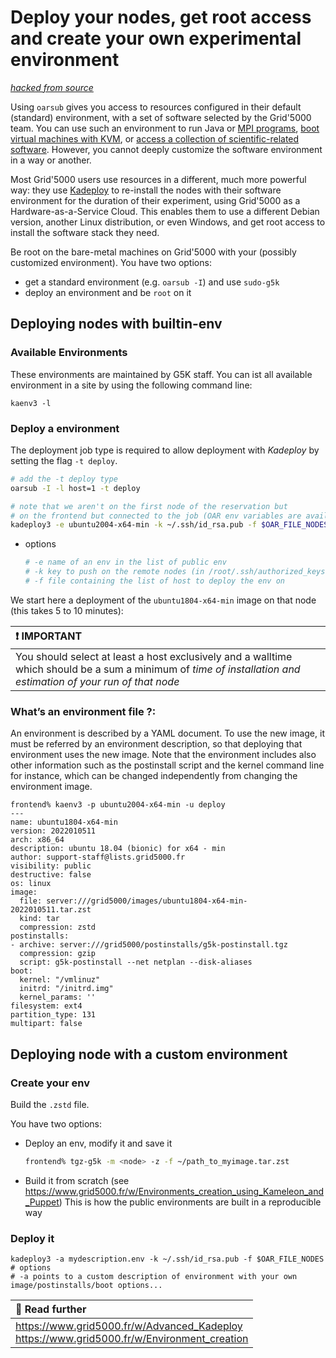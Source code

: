 # Deploy your nodes, get root access and create your own experimental environment
[*hacked from source*](https://www.grid5000.fr/w/Getting_Started#Deploying_your_nodes_to_get_root_access_and_create_your_own_experimental_environment)

Using `oarsub` gives you access to resources configured in their default (standard) environment, with a set of software selected by the Grid'5000 team. You can use such an environment to run Java or [MPI programs](https://www.grid5000.fr/w/Run_MPI_On_Grid%275000), [boot virtual machines with KVM](https://www.grid5000.fr/w/Virtualization_on_Grid%275000), or [access a collection of scientific-related software](https://www.grid5000.fr/w/Environment_modules). However, you cannot deeply customize the software environment in a way or another.

Most Grid'5000 users use resources in a different, much more powerful way: they use [Kadeploy](http://kadeploy3.gforge.inria.fr) to re-install the nodes with their software environment for the duration of their experiment, using Grid'5000 as a Hardware-as-a-Service Cloud. This enables them to use a different Debian version, another Linux distribution, or even Windows, and get root access to install the software stack they need. 

Be root on the bare-metal machines on Grid'5000 with your (possibly customized environment). You have two options:
- get a standard environment (e.g. `oarsub -I`) and use `sudo-g5k`
- deploy an environment and be `root` on it

## Deploying nodes with builtin-env

### Available Environments
These environments are maintained by G5K staff. You can  ist all available environment in a site by using the following command line:
```
kaenv3 -l
```

### Deploy a environment
The deployment job type is required to allow deployment with *Kadeploy* by setting the flag `-t deploy`.

```bash
# add the -t deploy type
oarsub -I -l host=1 -t deploy

# note that we aren't on the first node of the reservation but
# on the frontend but connected to the job (OAR env variables are available)
kadeploy3 -e ubuntu2004-x64-min -k ~/.ssh/id_rsa.pub -f $OAR_FILE_NODES
```
- options
  ```bash
  # -e name of an env in the list of public env
  # -k key to push on the remote nodes (in /root/.ssh/authorized_keys)
  # -f file containing the list of host to deploy the env on
  ```
We start here a deployment of the `ubuntu1804-x64-min` image on that node (this takes 5 to 10 minutes): 


|:exclamation: IMPORTANT|
|:---|
|You should select at least a host exclusively and a walltime which should be a sum a minimum of *time of installation and estimation of your run of that node*|

### What’s an environment file ?:
An environment is described by a YAML document. To use the new image, it must be referred by an environment description, so that deploying that environment uses the new image. Note that the environment includes also other information such as the postinstall script and the kernel command line for instance, which can be changed independently from changing the environment image. 

```
frontend% kaenv3 -p ubuntu2004-x64-min -u deploy
---
name: ubuntu1804-x64-min
version: 2022010511
arch: x86_64
description: ubuntu 18.04 (bionic) for x64 - min
author: support-staff@lists.grid5000.fr
visibility: public
destructive: false
os: linux
image:
  file: server:///grid5000/images/ubuntu1804-x64-min-2022010511.tar.zst
  kind: tar
  compression: zstd
postinstalls:
- archive: server:///grid5000/postinstalls/g5k-postinstall.tgz
  compression: gzip
  script: g5k-postinstall --net netplan --disk-aliases
boot:
  kernel: "/vmlinuz"
  initrd: "/initrd.img"
  kernel_params: ''
filesystem: ext4
partition_type: 131
multipart: false
```

## Deploying node with a custom environment

### Create your env
Build the `.zstd` file.

You have two options:
- Deploy an env, modify it and save it
  ```bash
  frontend% tgz-g5k -m <node> -z -f ~/path_to_myimage.tar.zst
  ```
- Build it from scratch (see https://www.grid5000.fr/w/Environments_creation_using_Kameleon_and_Puppet)
        This is how the public environments are built in a reproducible way

### Deploy it
```
kadeploy3 -a mydescription.env -k ~/.ssh/id_rsa.pub -f $OAR_FILE_NODES
# options
# -a points to a custom description of environment with your own image/postinstalls/boot options...
```


|:memo: Read further|
|:---|
|https://www.grid5000.fr/w/Advanced_Kadeploy<br>https://www.grid5000.fr/w/Environment_creation|
